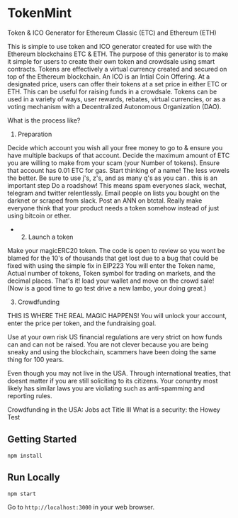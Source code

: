 # TokenMint
Token & ICO Generator for Ethereum Classic (ETC) and Ethereum (ETH)

This is simple to use token and ICO generator created for use with the Ethereum blockchains ETC & ETH. The purpose of this generator is to make it simple for users to create their own token and crowdsale using smart contracts.  Tokens are effectively a virtual currency created and secured on top of the Ethereum blockchain. An ICO is an Intial Coin Offering. At a designated price, users can offer their tokens at a set price in either ETC or ETH.  This can be useful for raising funds in a crowdsale. Tokens can be used in a variety of ways, user rewards, rebates, virtual currencies, or as a voting mechanism with a Decentralized Autonomous Organization (DAO).

What is the process like?

1. Preparation

Decide which account you wish all your free money to go to & ensure you have multiple backups of that account.
Decide the maximum amount of ETC you are willing to make from your scam (your Number of tokens). Ensure that account has 0.01 ETC for gas.
Start thinking of a name! The less vowels the better. Be sure to use j's, z's, and as many q's as you can . this is an important step
Do a roadshow! This means spam everyones slack, wechat, telegram and twitter relentlessly. Email people on lists you bought on the darknet or scraped from slack. Post an ANN on btctal. Really make everyone think that your product needs a token somehow instead of just using bitcoin or ether.
- 2. Launch a token

Make your magicERC20 token. The code is open to review so you wont be blamed for the 10's of thousands that get lost due to a bug that could be fixed with using the simple fix in EIP223
You will enter the Token name, Actual number of tokens, Token symbol for trading on markets, and the decimal places.
That's it! load your wallet and move on the crowd sale! (Now is a good time to go test drive a new lambo, your doing great.)

3. Crowdfunding

THIS IS WHERE THE REAL MAGIC HAPPENS!
You will unlock your account, enter the price per token, and the fundraising goal.

Use at your own risk US financial regulations are very strict on how funds can and can not be raised. You are not clever because you are being sneaky and using the blockchain, scammers have been doing the same thing for 100 years.

Even though you may not live in the USA. Through international treaties, that doesnt matter if you are still soliciting to its citizens. Your conuntry most likely has similar laws you are violiating such as anti-spamming and reporting rules.

Crowdfunding in the USA: Jobs act Title III
What is a security: the Howey Test

## Getting Started

```
npm install
```

## Run Locally

```
npm start
```

Go to `http://localhost:3000` in your web browser.
